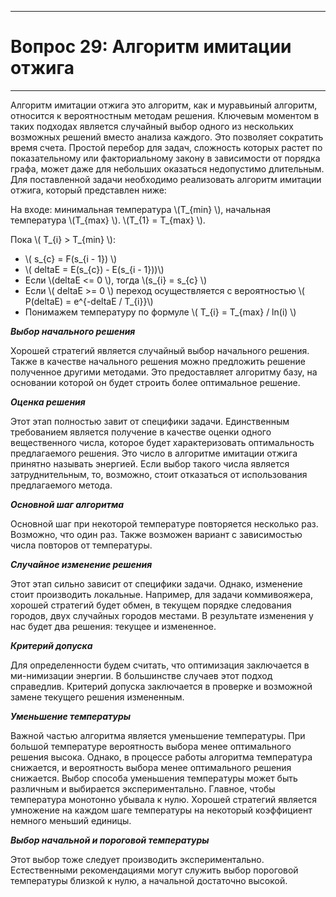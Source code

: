 ___
# Вопрос 29: Алгоритм имитации отжига
___
Алгоритм имитации отжига это алгоритм, как и муравьиный алгоритм, относится к вероятностным методам решения. Ключевым моментом в таких подходах является случайный выбор одного из нескольких возможных решений вместо анализа каждого. Это позволяет сократить время счета. Простой перебор для задач, сложность которых растет по показательному или факториальному закону в зависимости от порядка графа, может даже для небольших оказаться недопустимо длительным. 
Для поставленной задачи необходимо реализовать алгоритм имитации отжига, который представлен ниже:

На входе: минимальная температура \\(T_{min} \\), начальная температура \\(T_{max} \\). \\(T_{1} = T_{max} \\).

Пока \\( T_{i} > T_{min} \\):
* \\( s_{c} = F(s_{i - 1}) \\)
* \\( deltaE = E(s_{c}) - E(s_{i - 1}))\\)
* Если \\(deltaE <= 0 \\), тогда \\(s_{i} = s_{c} \\)
* Если \\( deltaE >= 0 \\) переход осуществляется с вероятностью \\( P(deltaE) = e^{-deltaE / T_{i}}\\)
* Понимажем температуру по формуле \\( T_{i} = T_{max} / ln(i) \\) 

***Выбор начального решения***

Хорошей стратегий является случайный выбор начального решения. Также в качестве начального решения можно предложить решение полученное другими методами. Это предоставляет алгоритму базу, на основании которой он будет строить более оптимальное решение.

***Оценка решения***

Этот этап полностью завит от специфики задачи. Единственным требованием является получение в качестве оценки одного вещественного числа, которое будет характеризовать оптимальность предлагаемого решения. Это число в алгоритме имитации отжига принятно называть энергией. Если выбор такого числа является затруднительным, то, возможно, стоит отказаться от использования предлагаемого метода.

***Основной шаг алгоритма***

Основной шаг при некоторой температуре повторяется несколько раз. Возможно, что один раз. Также возможен вариант с зависимостью числа повторов от температуры.

***Случайное изменение решения***

Этот этап сильно зависит от специфики задачи. Однако, изменение стоит производить локальные. Например, для задачи коммивояжера, хорошей стратегий будет обмен, в текущем порядке следования городов, двух случайных городов местами. В результате изменения у нас будет два решения: текущее и измененное.

***Критерий допуска***

Для определенности будем считать, что оптимизация заключается в ми-нимизации энергии. В большинстве случаев этот подход справедлив. Критерий допуска заключается в проверке и возможной замене текущего решения измененным.

***Уменьшение температуры***

Важной частью алгоритма является уменьшение температуры. При большой температуре вероятность выбора менее оптимального решения высока. Однако, в процессе работы алгоритма температура снижается, и вероятность выбора менее оптимального решения снижается.
Выбор способа уменьшения температуры может быть различным и выбирается экспериментально. Главное, чтобы температура монотонно убывала к нулю. Хорошей стратегий является умножение на каждом шаге температуры на некоторый коэффициент немного меньший единицы.

***Выбор начальной и пороговой температуры***

Этот выбор тоже следует производить экспериментально. Естественными рекомендациями могут служить выбор пороговой температуры близкой к нулю, а начальной достаточно высокой.

